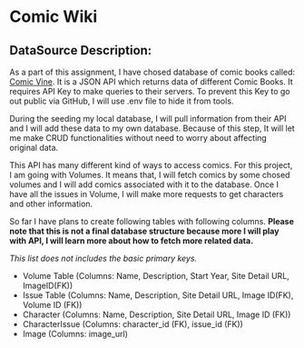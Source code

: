 # Comic Wiki

## DataSource Description:

As a part of this assignment, I have chosed database of comic books called: [Comic Vine](https://comicvine.gamespot.com/api/). It is a JSON API which returns data of different Comic Books. It requires API Key to make queries to their servers. To prevent this Key to go out public via GitHub, I will use .env file to hide it from tools.

During the seeding my local database, I will pull information from their API and I will add these data to my own database. Because of this step, It will let me make CRUD functionalities without need to worry about affecting original data.

This API has many different kind of ways to access comics. For this project, I am going with Volumes. It means that, I will fetch comics by some chosed volumes and I will add comics associated with it to the database. Once I have all the issues in Volume, I will make more requests to get characters and other information.

So far I have plans to create following tables with following columns. **Please note that this is not a final database structure because more I will play with API, I will learn more about how to fetch more related data.**

_This list does not includes the basic primary keys._

* Volume Table (Columns: Name, Description, Start Year, Site Detail URL, ImageID(FK))
* Issue Table (Columns: Name, Description, Site Detail URL, Image ID(FK), Volume ID (FK))
* Character (Columns: Name, Description, Site Detail URL, Image ID (FK))
* CharacterIssue (Columns: character_id (FK), issue_id (FK))
* Image (Columns: image_url)
